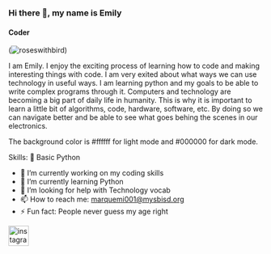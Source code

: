 ### Hi there 👋, my name is Emily
#### Coder
(![roseswithbird](https://github.com/EmilyMarquez/EmilyMarquez/assets/133246141/7a0d40ea-f4ca-4c71-a9f4-bf765882c297))


I am Emily. I enjoy the exciting process of learning how to code and making interesting things with code. I am very exited about what ways we can use technology in useful ways. I am learning python and my goals to be able to write complex programs through it. Computers and technology are becoming a big part of daily life in humanity. This is why it is important to learn a little bit of algorithms, code, hardware, software, etc. By doing so we can navigate better and be able to see what goes behing the scenes in our electronics.

The background color is #ffffff for light mode and #000000 for dark mode.

Skills: 🐍 Basic Python

- 🔭 I’m currently working on my coding skills 
- 🌱 I’m currently learning Python 
- 🤔 I’m looking for help with Technology vocab 
- 📫 How to reach me: marquemi001@mysbisd.org 
- ⚡ Fun fact: People never guess my age right 


[<img src='https://cdn.jsdelivr.net/npm/simple-icons@3.0.1/icons/instagram.svg' alt='instagram' height='40'>](https://www.instagram.com/em_rtc/)  

